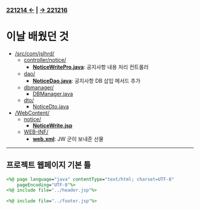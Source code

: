 ﻿### [221214 ←](../../221205-230127_JSP/22-12/221214/) | [→ 221216](../../221205-230127_JSP/22-12/221216/)

# 이날 배웠던 것

- [/src/com/jslhrd/](../../221205-230127_JSP/22-12/221215/jslhrdServlet/src/com/jslhrd/)
    - [controller/notice/](../../221205-230127_JSP/22-12/221215/jslhrdServlet/src/com/jslhrd/controller/notice/)
        - [**NoticeWritePro.java**](../../221205-230127_JSP/22-12/221215/jslhrdServlet/src/com/jslhrd/controller/notice/NoticeWritePro.java): 공지사항 내용 처리 컨트롤러
    - [dao/](../../221205-230127_JSP/22-12/221215/jslhrdServlet/src/com/jslhrd/dao/)
        - [**NoticeDao.java**](../../221205-230127_JSP/22-12/221215/jslhrdServlet/src/com/jslhrd/dao/NoticeDao.java): 공지사항 DB 삽입 메서드 추가
    - [dbmanager/](../../221205-230127_JSP/22-12/221215/jslhrdServlet/src/com/jslhrd/dbmanager/)
        - [DBManager.java](../../221205-230127_JSP/22-12/221215/jslhrdServlet/src/com/jslhrd/dbmanager/DBManager.java)
    - [dto/](../../221205-230127_JSP/22-12/221215/jslhrdServlet/src/com/jslhrd/dto/)
        - [NoticeDto.java](../../221205-230127_JSP/22-12/221215/jslhrdServlet/src/com/jslhrd/dto/NoticeDto.java)
- [/WebContent/](../../221205-230127_JSP/22-12/221215/jslhrdServlet/WebContent)
    - [notice/](../../221205-230127_JSP/22-12/221215/jslhrdServlet/WebContent/notice)
        - [**NoticeWrite.jsp**](../../221205-230127_JSP/22-12/221215/jslhrdServlet/WebContent/notice/noticeWrite.jsp)
    - [WEB-INF/](../../221205-230127_JSP/22-12/221215/jslhrdServlet/WebContent/WEB-INF/)
        - [**web.xml**](../../221205-230127_JSP/22-12/221215/jslhrdServlet/WebContent/WEB-INF/web.xml): JW 군이 보내준 선물

---

## 프로젝트 웹페이지 기본 틀

```jsp
<%@ page language="java" contentType="text/html; charset=UTF-8"
    pageEncoding="UTF-8"%>
<%@ include file="../header.jsp"%>

<%@ include file="../footer.jsp"%>
```